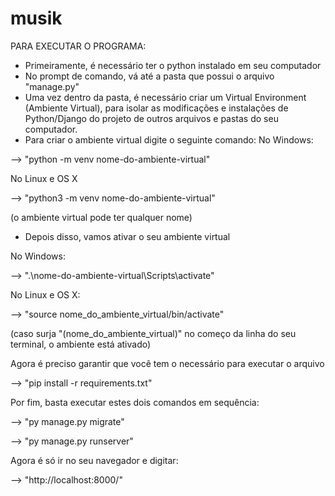 # musik

PARA EXECUTAR O PROGRAMA:

- Primeiramente, é necessário ter o python instalado em seu computador
- No prompt de comando, vá até a pasta que possui o arquivo "manage.py"
- Uma vez dentro da pasta, é necessário criar um Virtual Environment (Ambiente Virtual), para isolar as modificações e instalações de Python/Django do projeto de outros arquivos e pastas do seu computador.
- Para criar o ambiente virtual digite o seguinte comando:
No Windows:

--> "python -m venv nome-do-ambiente-virtual"

No Linux e OS X

--> "python3 -m venv nome-do-ambiente-virtual"

(o ambiente virtual pode ter qualquer nome)

- Depois disso, vamos ativar o seu ambiente virtual

No Windows:

--> ".\nome-do-ambiente-virtual\Scripts\activate"

No Linux e OS X:

--> "source nome_do_ambiente_virtual/bin/activate"

(caso surja "(nome_do_ambiente_virtual)" no começo da linha do seu terminal, o ambiente está ativado)

Agora é preciso garantir que você tem o necessário para executar o arquivo

--> "pip install -r requirements.txt"

Por fim, basta executar estes dois comandos em sequência:

--> "py manage.py migrate"

--> "py manage.py runserver"

Agora é só ir no seu navegador e digitar:

--> "http://localhost:8000/"
